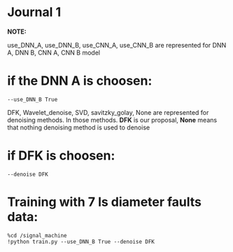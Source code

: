 # Journal 1

**NOTE:**

use_DNN_A, use_DNN_B, use_CNN_A, use_CNN_B are represented for DNN A, DNN B, CNN A, CNN B model

# if the DNN A is choosen:
    --use_DNN_B True
    
    
DFK, Wavelet_denoise, SVD, savitzky_golay, None are represented for denoising methods. In those methods.
**DFK** is our proposal, **None** means that nothing denoising method is used to denoise

# if DFK is choosen:
    --denoise DFK
    
# Training with 7 ls diameter faults data:
    %cd /signal_machine
    !python train.py --use_DNN_B True --denoise DFK
